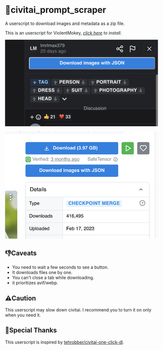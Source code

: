 # 🤖civitai_prompt_scraper

A userscript to download images and metadata as a zip file.

This is an userscript for ViolentMokey, _[click here](https://github.com/craftgear/civitai_prompt_scraper/raw/main/dist/prompt_scraper.user.js) to install_.

![download model previews](./_screenshots/model.png)

![download gallery images](./_screenshots/gallery.png)

## 👎Caveats

- You need to wait a few seconds to see a button.
- It downloads files one by one.
- You can't close a tab while downloading.
- it prioritizes avif/webp.

## ⚠️Caution

This userscript may slow down civitai.
I recommend you to turn it on only when you need it.

## 🌟Special Thanks

This userscript is inspired by [tehrobber/civitai-one-click-dl](https://github.com/tehrobber/civitai-one-click-dl).
